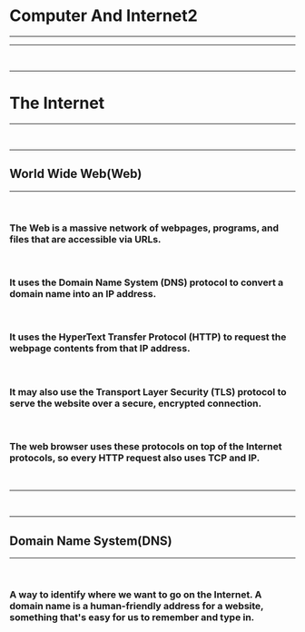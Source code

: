 # Computer And Internet2

---

---

<br>

---

# The Internet

---

<br>

---

## World Wide Web(Web)

---

<br>

### The Web is a massive network of webpages, programs, and files that are accessible via URLs.

<br>

### It uses the Domain Name System (DNS) protocol to convert a domain name into an IP address.

<br>

### It uses the HyperText Transfer Protocol (HTTP) to request the webpage contents from that IP address.

<br>

### It may also use the Transport Layer Security (TLS) protocol to serve the website over a secure, encrypted connection.

<br>

### The web browser uses these protocols on top of the Internet protocols, so every HTTP request also uses TCP and IP.

<br>

---

<br>

---

## Domain Name System(DNS)

---

<br>

### A way to identify where we want to go on the Internet. A domain name is a human-friendly address for a website, something that's easy for us to remember and type in.
